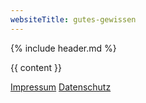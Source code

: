 ```yaml
---
websiteTitle: gutes-gewissen
---
```


<html lang="de">

<head>
  <!-- Global site tag (gtag.js) - Google Analytics -->
  <script async src="https://www.googletagmanager.com/gtag/js?id=UA-161504796-1"></script>
  <script src="/assets/js/jquery-3.5.1.js"></script>
  <script src="/assets/js/link-masking.js"></script>

  <script>
    window.dataLayer = window.dataLayer || [];
    function gtag() { dataLayer.push(arguments); }
    gtag('js', new Date());

    gtag('config', 'UA-161504796-1');
  </script>
  <meta charset="utf-8" />
  <meta name="viewport" content="width=device-width, initial-scale=1" />
  <meta name="description" content="{{ page.description }}">
  <meta name="keywords" content="{{ page.tags | join: ', ' }}">
  
  <link rel="shortcut icon" type="image/x-icon" href="/favicon.ico" />
  <link rel="stylesheet" href="/assets/css/main.css" />

  <title>{{ page.title }}</title>
</head>

<body>
  {% include header.md %}

  {{ content }}
  <footer class="bg-secondary">
    <div class="container p-3 text-center">
      <a class="btn btn-light btn-sm mr-1" href="/impressum">Impressum</a>
      <a class="btn btn-light btn-sm ml-1" href="/datenschutz">Datenschutz</a>
    </div>
  </footer>
</body>

</html>
